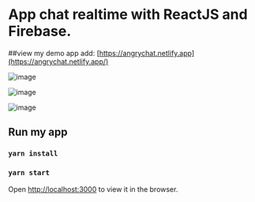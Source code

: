 # App chat realtime with ReactJS and Firebase.

##view my demo app add: [https://angrychat.netlify.app](https://angrychat.netlify.app/)

![image](https://user-images.githubusercontent.com/39639507/134831790-d81bed11-c802-407d-b515-642e997b9802.png)

![image](https://user-images.githubusercontent.com/39639507/134831841-ac2558b6-4d91-42e5-a2ce-5572ce1ff286.png)

![image](https://user-images.githubusercontent.com/39639507/134831868-dd4e8b60-7e4f-4fb7-924b-e3ee954ea26a.png)

## Run my app

### `yarn install`

### `yarn start`

Open [http://localhost:3000](http://localhost:3000) to view it in the browser.



